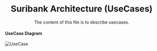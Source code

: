 <center>
<h1>Suribank Architecture (UseCases)</h1>
<p>The content of this file is to describe usecases.</p>
</center>

#### UseCase Diagram
![UseCase](http://www.plantuml.com/plantuml/proxy?cache=no&src=https://raw.github.com/SuriDevs/suribank-docs/master/Diagrams/UseCase/UseCase.puml)
